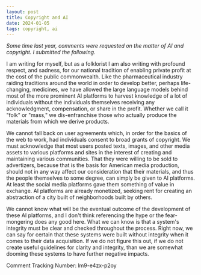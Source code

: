 ```yaml
---
layout: post
title: Copyright and AI
date: 2024-01-05
tags: copyright, ai
---
```

*Some time last year, comments were requested on the matter of AI and copyright. I submitted the following*.

I am writing for myself, but as a folklorist I am also writing with profound respect, and sadness, for our national tradition of enabling private profit at the cost of the public commonwealth. Like the pharmaceutical industry raiding traditions around the world in order to develop better, perhaps life-changing, medicines, we have allowed the large language models behind most of the more prominent AI platforms to harvest knowledge of a lot of individuals without the individuals themselves receiving any acknowledgment, compensation, or share in the profit. Whether we call it "folk" or "mass," we dis-enfranchise those who actually produce the materials from which we derive products.

We cannot fall back on user agreements which, in order for the basics of the web to work, had individuals consent to broad grants of copyright. We must acknowledge that most users posted texts, images, and other media assets to various platforms and sites in the interest of creating and maintaining various communities. That they were willing to be sold to advertizers, because that is the basis for American media production, should not in any way affect our consideration that their materials, and thus the people themselves to some degree, can simply be given to AI platforms. At least the social media platforms gave them something of value in exchange. AI platforms are already monetized, seeking rent for creating an abstraction of a city built of neighborhoods built by others. 

We cannot know what will be the eventual outcome of the development of these AI platforms, and I don't think referencing the hype or the fear-mongering does any good here. What we can know is that a system's integrity must be clear and checked throughout the process. Right now, we can say for certain that these systems were built without integrity when it comes to their data acquisition. If we do not figure this out, if we do not create useful guidelines for clarity and integrity, than we are somewhat dooming these systems to have further negative impacts.

Comment Tracking Number: lm9-e4zx-p2oy